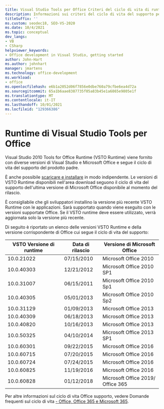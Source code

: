 ```yaml
---
title: Visual Studio Tools per Office Criteri del ciclo di vita di runtime
description: Informazioni sui criteri del ciclo di vita del supporto per Visual Studio Tools per Office Runtime.
titleSuffix: ''
ms.custom: seodec18, SEO-VS-2020
ms.date: 10/4/2021
ms.topic: conceptual
dev_langs:
- VB
- CSharp
helpviewer_keywords:
- Office development in Visual Studio, getting started
author: John-Hart
ms.author: johnhart
manager: jmartens
ms.technology: office-development
ms.workload:
- office
ms.openlocfilehash: e6b1a2052d06f7856e0dbe760a79cfbe6ea4d72a
ms.sourcegitcommit: 65a1b6aae8387735f05a83b45e1a6865e9805e1f
ms.translationtype: MT
ms.contentlocale: it-IT
ms.lasthandoff: 10/01/2021
ms.locfileid: "129366386"
---
```

# <a name="visual-studio-tools-for-office-runtime"></a>Runtime di Visual Studio Tools per Office

Visual Studio 2010 Tools for Office Runtime (VSTO Runtime) viene fornito con diverse versioni di Visual Studio e Microsoft Office e segue il ciclo di vita del supporto del prodotto padre.

È anche possibile [scaricare e installare](https://aka.ms/VSTORuntimeDownload) in modo indipendente. Le versioni di VSTO Runtime disponibili nell'area download seguono il ciclo di vita del supporto dell'ultima versione di Microsoft Office disponibile al momento del rilascio.

È consigliabile che gli sviluppatori installino la versione più recente VSTO Runtime con le applicazioni. Sarà supportato quando viene eseguito con le versioni supportate Office. Se il VSTO runtime deve essere utilizzato, verrà aggiornata solo la versione più recente.

Di seguito è riportato un elenco delle versioni VSTO Runtime e della versione corrispondente di Office cui segue il ciclo di vita del supporto: 

| VSTO Versione di runtime | Data di rilascio | Versione di Microsoft Office |
| --- | --- | --- |
| 10.0.21022 | 07/15/2010 | Microsoft Office 2010 |
| 10.0.40303 | 12/21/2012 | Microsoft Office 2010 SP1 |
| 10.0.31007 | 06/15/2011 | Microsoft Office 2010 Sp1 |
| 10.0.40305 | 05/01/2013 | Microsoft Office 2010 Sp2 |
| 10.0.31129 | 01/09/2013 | Microsoft Office 2013 |
| 10.0.40309 | 06/18/2013 | Microsoft Office 2013 |
| 10.0.40820 | 10/16/2013 | Microsoft Office 2013 |
| 10.0.50325 | 04/10/2014 | Microsoft Office 2013 SP1 |
| 10.0.60301 | 09/22/2015 | Microsoft Office 2016 |
| 10.0.60715 | 07/20/2015 | Microsoft Office 2016 |
| 10.0.60724 | 07/24/2015 | Microsoft Office 2016 |
| 10.0.60825 | 11/19/2016 | Microsoft Office 2016 |
| 10.0.60828 | 01/12/2018 | Microsoft Office 2019/ <br>Office 365 |

Per altre informazioni sul ciclo di vita Office supporto, vedere Domande frequenti sul ciclo di vita [- Office, Office 365 e Microsoft 365](/lifecycle/faq/office).
